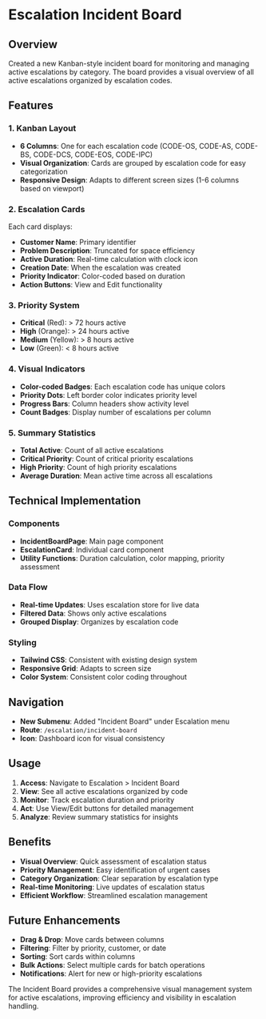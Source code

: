 # Escalation Incident Board

## Overview
Created a new Kanban-style incident board for monitoring and managing active escalations by category. The board provides a visual overview of all active escalations organized by escalation codes.

## Features

### 1. Kanban Layout
- **6 Columns**: One for each escalation code (CODE-OS, CODE-AS, CODE-BS, CODE-DCS, CODE-EOS, CODE-IPC)
- **Visual Organization**: Cards are grouped by escalation code for easy categorization
- **Responsive Design**: Adapts to different screen sizes (1-6 columns based on viewport)

### 2. Escalation Cards
Each card displays:
- **Customer Name**: Primary identifier
- **Problem Description**: Truncated for space efficiency
- **Active Duration**: Real-time calculation with clock icon
- **Creation Date**: When the escalation was created
- **Priority Indicator**: Color-coded based on duration
- **Action Buttons**: View and Edit functionality

### 3. Priority System
- **Critical** (Red): > 72 hours active
- **High** (Orange): > 24 hours active  
- **Medium** (Yellow): > 8 hours active
- **Low** (Green): < 8 hours active

### 4. Visual Indicators
- **Color-coded Badges**: Each escalation code has unique colors
- **Priority Dots**: Left border color indicates priority level
- **Progress Bars**: Column headers show activity level
- **Count Badges**: Display number of escalations per column

### 5. Summary Statistics
- **Total Active**: Count of all active escalations
- **Critical Priority**: Count of critical priority escalations
- **High Priority**: Count of high priority escalations
- **Average Duration**: Mean active time across all escalations

## Technical Implementation

### Components
- **IncidentBoardPage**: Main page component
- **EscalationCard**: Individual card component
- **Utility Functions**: Duration calculation, color mapping, priority assessment

### Data Flow
- **Real-time Updates**: Uses escalation store for live data
- **Filtered Data**: Shows only active escalations
- **Grouped Display**: Organizes by escalation code

### Styling
- **Tailwind CSS**: Consistent with existing design system
- **Responsive Grid**: Adapts to screen size
- **Color System**: Consistent color coding throughout

## Navigation
- **New Submenu**: Added "Incident Board" under Escalation menu
- **Route**: `/escalation/incident-board`
- **Icon**: Dashboard icon for visual consistency

## Usage
1. **Access**: Navigate to Escalation > Incident Board
2. **View**: See all active escalations organized by code
3. **Monitor**: Track escalation duration and priority
4. **Act**: Use View/Edit buttons for detailed management
5. **Analyze**: Review summary statistics for insights

## Benefits
- **Visual Overview**: Quick assessment of escalation status
- **Priority Management**: Easy identification of urgent cases
- **Category Organization**: Clear separation by escalation type
- **Real-time Monitoring**: Live updates of escalation status
- **Efficient Workflow**: Streamlined escalation management

## Future Enhancements
- **Drag & Drop**: Move cards between columns
- **Filtering**: Filter by priority, customer, or date
- **Sorting**: Sort cards within columns
- **Bulk Actions**: Select multiple cards for batch operations
- **Notifications**: Alert for new or high-priority escalations

The Incident Board provides a comprehensive visual management system for active escalations, improving efficiency and visibility in escalation handling.
